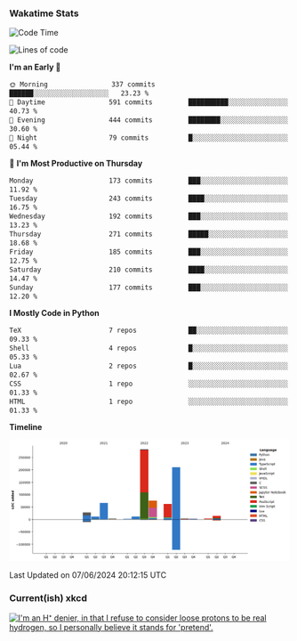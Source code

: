 ### Wakatime Stats
<!--START_SECTION:waka-->
![Code Time](http://img.shields.io/badge/Code%20Time-2%2C595%20hrs%2015%20mins-blue)

![Lines of code](https://img.shields.io/badge/From%20Hello%20World%20I%27ve%20Written-775.9%20thousand%20lines%20of%20code-blue)

**I'm an Early 🐤** 

```text
🌞 Morning                337 commits         ██████░░░░░░░░░░░░░░░░░░░   23.23 % 
🌆 Daytime                591 commits         ██████████░░░░░░░░░░░░░░░   40.73 % 
🌃 Evening                444 commits         ████████░░░░░░░░░░░░░░░░░   30.60 % 
🌙 Night                  79 commits          █░░░░░░░░░░░░░░░░░░░░░░░░   05.44 % 
```
📅 **I'm Most Productive on Thursday** 

```text
Monday                   173 commits         ███░░░░░░░░░░░░░░░░░░░░░░   11.92 % 
Tuesday                  243 commits         ████░░░░░░░░░░░░░░░░░░░░░   16.75 % 
Wednesday                192 commits         ███░░░░░░░░░░░░░░░░░░░░░░   13.23 % 
Thursday                 271 commits         █████░░░░░░░░░░░░░░░░░░░░   18.68 % 
Friday                   185 commits         ███░░░░░░░░░░░░░░░░░░░░░░   12.75 % 
Saturday                 210 commits         ████░░░░░░░░░░░░░░░░░░░░░   14.47 % 
Sunday                   177 commits         ███░░░░░░░░░░░░░░░░░░░░░░   12.20 % 
```


**I Mostly Code in Python** 

```text
TeX                      7 repos             ██░░░░░░░░░░░░░░░░░░░░░░░   09.33 % 
Shell                    4 repos             █░░░░░░░░░░░░░░░░░░░░░░░░   05.33 % 
Lua                      2 repos             █░░░░░░░░░░░░░░░░░░░░░░░░   02.67 % 
CSS                      1 repo              ░░░░░░░░░░░░░░░░░░░░░░░░░   01.33 % 
HTML                     1 repo              ░░░░░░░░░░░░░░░░░░░░░░░░░   01.33 % 
```



**Timeline**

![Lines of Code chart](https://raw.githubusercontent.com/joshuajeschek/joshuajeschek/main/assets/bar_graph.png)


 Last Updated on 07/06/2024 20:12:15 UTC
<!--END_SECTION:waka-->

### Current(ish) xkcd
<a id="xkcd-a" title="I'm an H⁺ denier, in that I refuse to consider loose protons to be real hydrogen, so I personally believe it stands for 'pretend'." href="https://www.xkcd.com" target="_blank">
        <img align="center" id="xkcd-img" src="https://imgs.xkcd.com/comics/unsolved_chemistry_problems.png" alt="I'm an H⁺ denier, in that I refuse to consider loose protons to be real hydrogen, so I personally believe it stands for 'pretend'." height=300 />
</a>
